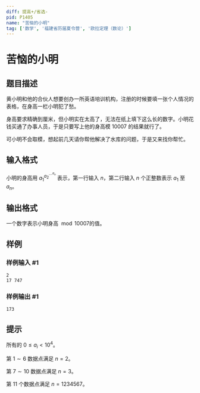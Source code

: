 ```yaml
---
diff: 提高+/省选-
pid: P1405
name: "苦恼的小明"
tag: ['数学', '福建省历届夏令营', '欧拉定理（数论）']
---
```

# 苦恼的小明
## 题目描述

黄小明和他的合伙人想要创办一所英语培训机构，注册的时候要填一张个人情况的表格，在身高一栏小明犯了愁。

身高要求精确到厘米，但小明实在太高了，无法在纸上填下这么长的数字。小明花钱买通了办事人员，于是只要写上他的身高模 $10007$ 的结果就行了。

可小明不会取模，想起前几天请你帮他解决了水库的问题，于是又来找你帮忙。

## 输入格式

小明的身高用 $a_1^{a_2^{\cdots^{a_n}}}$ 表示，第一行输入 $n$，第二行输入 $n$ 个正整数表示 $a_1$ 至 $a_n$。

## 输出格式

一个数字表示小明身高 $\bmod 10007$的值。
## 样例

### 样例输入 #1
```
2										
17 747
```
### 样例输出 #1
```
173
```
## 提示

所有的 $0\le a_i<10^4$。

第 $1 \sim 6$ 数据点满足 $n=2$。

第 $7 \sim 10$ 数据点满足 $n=3$。

第 $11$ 个数据点满足 $n=1234567$。

